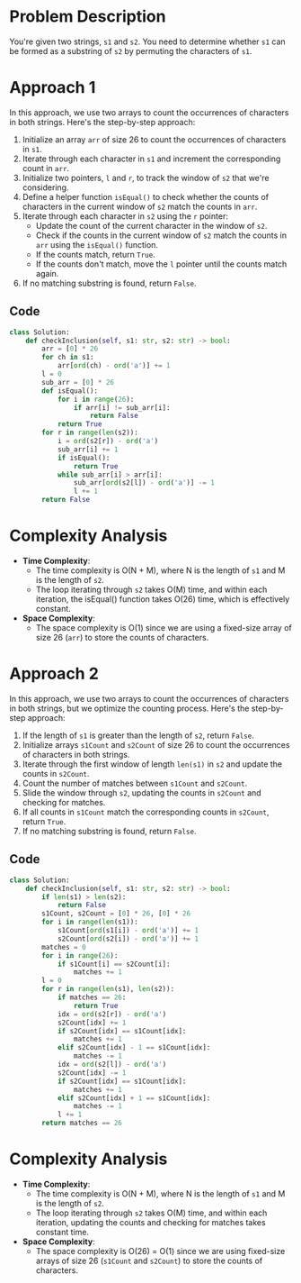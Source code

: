 # Problem Description

You're given two strings, `s1` and `s2`. You need to determine whether `s1` can be formed as a substring of `s2` by permuting the characters of `s1`.

# Approach 1

In this approach, we use two arrays to count the occurrences of characters in both strings. Here's the step-by-step approach:

1. Initialize an array `arr` of size 26 to count the occurrences of characters in `s1`.
2. Iterate through each character in `s1` and increment the corresponding count in `arr`.
3. Initialize two pointers, `l` and `r`, to track the window of `s2` that we're considering.
4. Define a helper function `isEqual()` to check whether the counts of characters in the current window of `s2` match the counts in `arr`.
5. Iterate through each character in `s2` using the `r` pointer:
   - Update the count of the current character in the window of `s2`.
   - Check if the counts in the current window of `s2` match the counts in `arr` using the `isEqual()` function.
   - If the counts match, return `True`.
   - If the counts don't match, move the `l` pointer until the counts match again.
6. If no matching substring is found, return `False`.

## Code

```python
class Solution:
    def checkInclusion(self, s1: str, s2: str) -> bool:
        arr = [0] * 26
        for ch in s1:
            arr[ord(ch) - ord('a')] += 1
        l = 0
        sub_arr = [0] * 26
        def isEqual():
            for i in range(26):
                if arr[i] != sub_arr[i]:
                    return False
            return True
        for r in range(len(s2)):
            i = ord(s2[r]) - ord('a')
            sub_arr[i] += 1
            if isEqual():
                return True
            while sub_arr[i] > arr[i]:
                sub_arr[ord(s2[l]) - ord('a')] -= 1
                l += 1
        return False
```

# Complexity Analysis

- **Time Complexity**:
  - The time complexity is O(N + M), where N is the length of `s1` and M is the length of `s2`.
  - The loop iterating through `s2` takes O(M) time, and within each iteration, the isEqual() function takes O(26) time, which is effectively constant.
- **Space Complexity**:
  - The space complexity is O(1) since we are using a fixed-size array of size 26 (`arr`) to store the counts of characters.

# Approach 2

In this approach, we use two arrays to count the occurrences of characters in both strings, but we optimize the counting process. Here's the step-by-step approach:

1. If the length of `s1` is greater than the length of `s2`, return `False`.
2. Initialize arrays `s1Count` and `s2Count` of size 26 to count the occurrences of characters in both strings.
3. Iterate through the first window of length `len(s1)` in `s2` and update the counts in `s2Count`.
4. Count the number of matches between `s1Count` and `s2Count`.
5. Slide the window through `s2`, updating the counts in `s2Count` and checking for matches.
6. If all counts in `s1Count` match the corresponding counts in `s2Count`, return `True`.
7. If no matching substring is found, return `False`.

## Code

```python
class Solution:
    def checkInclusion(self, s1: str, s2: str) -> bool:
        if len(s1) > len(s2):
            return False
        s1Count, s2Count = [0] * 26, [0] * 26
        for i in range(len(s1)):
            s1Count[ord(s1[i]) - ord('a')] += 1
            s2Count[ord(s2[i]) - ord('a')] += 1
        matches = 0
        for i in range(26):
            if s1Count[i] == s2Count[i]:
                matches += 1
        l = 0
        for r in range(len(s1), len(s2)):
            if matches == 26:
                return True
            idx = ord(s2[r]) - ord('a')
            s2Count[idx] += 1
            if s2Count[idx] == s1Count[idx]:
                matches += 1
            elif s2Count[idx] - 1 == s1Count[idx]:
                matches -= 1
            idx = ord(s2[l]) - ord('a')
            s2Count[idx] -= 1
            if s2Count[idx] == s1Count[idx]:
                matches += 1
            elif s2Count[idx] + 1 == s1Count[idx]:
                matches -= 1
            l += 1
        return matches == 26
```

# Complexity Analysis

- **Time Complexity**:
  - The time complexity is O(N + M), where N is the length of `s1` and M is the length of `s2`.
  - The loop iterating through `s2` takes O(M) time, and within each iteration, updating the counts and checking for matches takes constant time.
- **Space Complexity**:
  - The space complexity is O(26) = O(1) since we are using fixed-size arrays of size 26 (`s1Count` and `s2Count`) to store the counts of characters.

